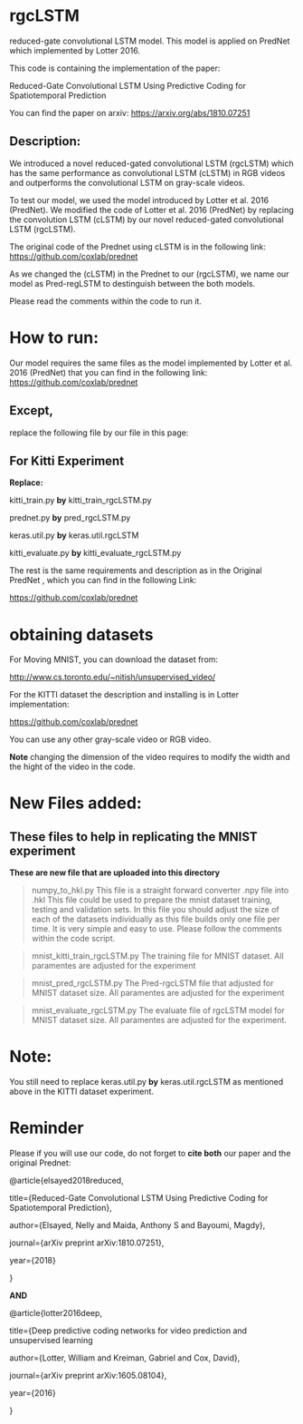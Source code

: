 # rgcLSTM

reduced-gate convolutional LSTM model. This model is applied on PredNet which implemented by Lotter 2016.

This code is containing the implementation of the paper:

Reduced-Gate Convolutional LSTM Using Predictive Coding for Spatiotemporal Prediction

You can find the paper on arxiv:
https://arxiv.org/abs/1810.07251

## Description:
We introduced a novel reduced-gated convolutional LSTM (rgcLSTM) which has the same performance as convolutional LSTM (cLSTM) in RGB videos and outperforms the convolutional LSTM on gray-scale videos.


To test our model, we used the model introduced by Lotter et al. 2016 (PredNet). We modified the code of Lotter et al. 2016 (PredNet) by replacing the convolution LSTM (cLSTM) by our novel reduced-gated convolutional LSTM (rgcLSTM).


The original code of the Prednet using cLSTM is in the following link:
https://github.com/coxlab/prednet


As we changed the (cLSTM)  in the Prednet to our (rgcLSTM), we name our model as Pred-regLSTM to destinguish between the both models.


Please read the comments within the code to run it.

# How to run:

Our model requires the same files as the model implemented by Lotter et al. 2016 (PredNet) that you can find in the following link:
https://github.com/coxlab/prednet


## Except,

replace the following file by our file in this page:



## For Kitti Experiment
**Replace:**

kitti_train.py **by** kitti_train_rgcLSTM.py

prednet.py **by**  pred_rgcLSTM.py

keras.util.py  **by** keras.util.rgcLSTM

kitti_evaluate.py **by** kitti_evaluate_rgcLSTM.py

The rest is the same requirements and description as in the Original PredNet , which you can find in the following Link:

https://github.com/coxlab/prednet

# obtaining datasets

For Moving MNIST, you can download the dataset from:

http://www.cs.toronto.edu/~nitish/unsupervised_video/

For the KITTI dataset the description and installing is in Lotter implementation:

https://github.com/coxlab/prednet

You can use any other gray-scale video or RGB video. 

**Note** changing the dimension of the video requires to modify the width and the hight of the video in the code.






# New Files added:
## These files to help in replicating the MNIST experiment

**These are new file that are uploaded into this directory**

> numpy_to_hkl.py
This file is a straight forward converter .npy file into .hkl 
This file could be used to prepare the mnist dataset training, testing and validation sets. 
In this file you should adjust the size of each of the datasets individually as this file builds only one file per time.
It is very simple and easy to use. Please follow the comments within the code script.

> mnist_kitti_train_rgcLSTM.py
The training file for MNIST dataset. All paramentes are adjusted for the experiment

> mnist_pred_rgcLSTM.py
The Pred-rgcLSTM file that adjusted for MNIST dataset size. All paramentes are adjusted for the experiment 

> mnist_evaluate_rgcLSTM.py
The evaluate file of rgcLSTM model for MNIST dataset size. All paramentes are adjusted for the experiment.



# Note: 
You still need to replace 
keras.util.py  **by** keras.util.rgcLSTM
as mentioned above in the KITTI dataset experiment. 


# Reminder
Please if you will use our code, do not forget to **cite both** our paper and the original Prednet:

@article{elsayed2018reduced,

  title={Reduced-Gate Convolutional LSTM Using Predictive Coding for Spatiotemporal Prediction},
  
  author={Elsayed, Nelly and Maida, Anthony S and Bayoumi, Magdy},
  
  journal={arXiv preprint arXiv:1810.07251},
  
  year={2018}
  
}

**AND**

@article{lotter2016deep,

  title={Deep predictive coding networks for video prediction and unsupervised learning
  
  author={Lotter, William and Kreiman, Gabriel and Cox, David},
  
  journal={arXiv preprint arXiv:1605.08104},
  
  year={2016}
  
}
